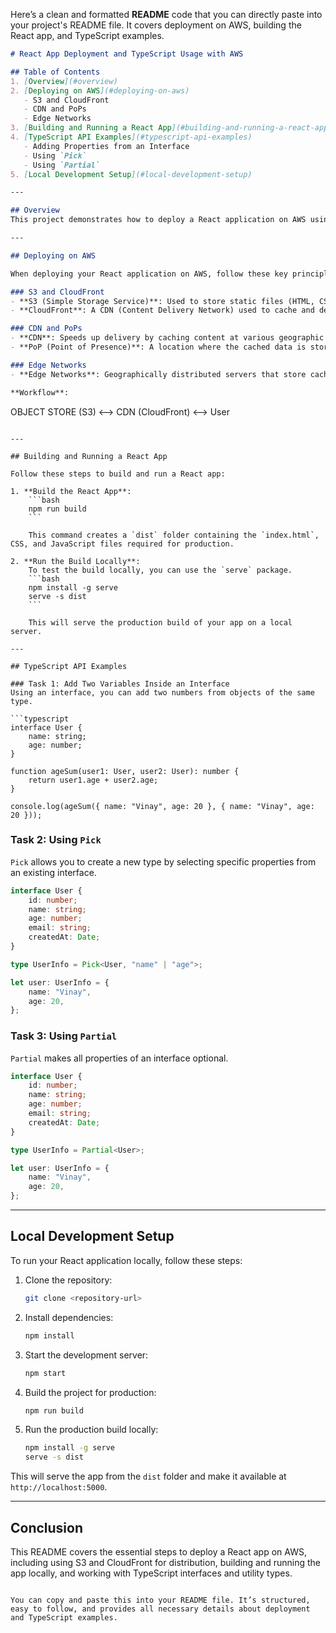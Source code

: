 Here’s a clean and formatted **README** code that you can directly paste into your project's README file. It covers deployment on AWS, building the React app, and TypeScript examples.

```markdown
# React App Deployment and TypeScript Usage with AWS

## Table of Contents
1. [Overview](#overview)
2. [Deploying on AWS](#deploying-on-aws)
   - S3 and CloudFront
   - CDN and PoPs
   - Edge Networks
3. [Building and Running a React App](#building-and-running-a-react-app)
4. [TypeScript API Examples](#typescript-api-examples)
   - Adding Properties from an Interface
   - Using `Pick`
   - Using `Partial`
5. [Local Development Setup](#local-development-setup)

---

## Overview
This project demonstrates how to deploy a React application on AWS using **S3** and **CloudFront** for efficient content delivery. It also covers essential **TypeScript** APIs for working with objects and utility types like `Pick` and `Partial`.

---

## Deploying on AWS

When deploying your React application on AWS, follow these key principles:

### S3 and CloudFront
- **S3 (Simple Storage Service)**: Used to store static files (HTML, CSS, JS).
- **CloudFront**: A CDN (Content Delivery Network) used to cache and deliver content closer to users through Points of Presence (PoPs).

### CDN and PoPs
- **CDN**: Speeds up delivery by caching content at various geographic locations.
- **PoP (Point of Presence)**: A location where the cached data is stored and delivered to users.

### Edge Networks
- **Edge Networks**: Geographically distributed servers that store cached content and provide fast access to backend resources.

**Workflow**:
```
OBJECT STORE (S3) <--> CDN (CloudFront) <--> User
```

---

## Building and Running a React App

Follow these steps to build and run a React app:

1. **Build the React App**:
    ```bash
    npm run build
    ```

    This command creates a `dist` folder containing the `index.html`, CSS, and JavaScript files required for production.

2. **Run the Build Locally**:
    To test the build locally, you can use the `serve` package.
    ```bash
    npm install -g serve
    serve -s dist
    ```

    This will serve the production build of your app on a local server.

---

## TypeScript API Examples

### Task 1: Add Two Variables Inside an Interface
Using an interface, you can add two numbers from objects of the same type.

```typescript
interface User {
    name: string;
    age: number;
}

function ageSum(user1: User, user2: User): number {
    return user1.age + user2.age;
}

console.log(ageSum({ name: "Vinay", age: 20 }, { name: "Vinay", age: 20 }));
```

### Task 2: Using `Pick`
`Pick` allows you to create a new type by selecting specific properties from an existing interface.

```typescript
interface User {
    id: number;
    name: string;
    age: number;
    email: string;
    createdAt: Date;
}

type UserInfo = Pick<User, "name" | "age">;

let user: UserInfo = {
    name: "Vinay",
    age: 20,
};
```

### Task 3: Using `Partial`
`Partial` makes all properties of an interface optional.

```typescript
interface User {
    id: number;
    name: string;
    age: number;
    email: string;
    createdAt: Date;
}

type UserInfo = Partial<User>;

let user: UserInfo = {
    name: "Vinay",
    age: 20,
};
```

---

## Local Development Setup

To run your React application locally, follow these steps:

1. Clone the repository:
    ```bash
    git clone <repository-url>
    ```

2. Install dependencies:
    ```bash
    npm install
    ```

3. Start the development server:
    ```bash
    npm start
    ```

4. Build the project for production:
    ```bash
    npm run build
    ```

5. Run the production build locally:
    ```bash
    npm install -g serve
    serve -s dist
    ```

This will serve the app from the `dist` folder and make it available at `http://localhost:5000`.

---

## Conclusion

This README covers the essential steps to deploy a React app on AWS, including using S3 and CloudFront for distribution, building and running the app locally, and working with TypeScript interfaces and utility types.
```

You can copy and paste this into your README file. It’s structured, easy to follow, and provides all necessary details about deployment and TypeScript examples.